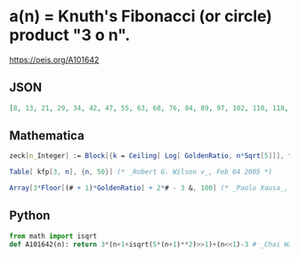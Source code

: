 # a\(n\) \= Knuth's Fibonacci \(or circle\) product "3 o n"\.
https://oeis.org/A101642
## JSON
```JSON
[8, 13, 21, 29, 34, 42, 47, 55, 63, 68, 76, 84, 89, 97, 102, 110, 118, 123, 131, 136, 144, 152, 157, 165, 173, 178, 186, 191, 199, 207, 212, 220, 228, 233, 241, 246, 254, 262, 267, 275, 280, 288, 296, 301, 309, 317, 322, 330, 335, 343, 351, 356, 364, 369, 377]
```
## Mathematica
```Mathematica
zeck[n_Integer] := Block[{k = Ceiling[ Log[ GoldenRatio, n*Sqrt[5]]], t = n, fr = {}}, While[k > 1, If[t >= Fibonacci[k], AppendTo[ fr, 1]; t = t - Fibonacci[k], AppendTo[fr, 0]]; k-- ]; FromDigits[fr]]; kfp[n_, m_] := Block[{y = Reverse[ IntegerDigits[ zeck[ n]]], z = Reverse[ IntegerDigits[ zeck[ m]]]}, Sum[ y[[i]]*z[[j]]*Fibonacci[i + j + 2], {i, Length[z1]}, {j, Length[z2]}]]; (* _Robert G. Wilson v_, Feb 04 2005 *)
```
```Mathematica
Table[ kfp[3, n], {n, 50}] (* _Robert G. Wilson v_, Feb 04 2005 *)
```
```Mathematica
Array[3*Floor[(# + 1)*GoldenRatio] + 2*# - 3 &, 100] (* _Paolo Xausa_, Mar 23 2024 *)
```
## Python
```Python
from math import isqrt
def A101642(n): return 3*(n+1+isqrt(5*(n+1)**2)>>1)+(n<<1)-3 # _Chai Wah Wu_, Aug 29 2022
```
